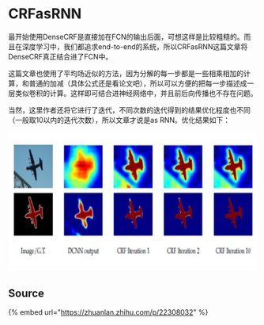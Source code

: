 # CRFasRNN

最开始使用DenseCRF是直接加在FCN的输出后面，可想这样是比较粗糙的。而且在深度学习中，我们都追求end-to-end的系统，所以CRFasRNN这篇文章将DenseCRF真正结合进了FCN中。

这篇文章也使用了平均场近似的方法，因为分解的每一步都是一些相乘相加的计算，和普通的加减（具体公式还是看论文吧），所以可以方便的把每一步描述成一层类似卷积的计算。这样即可结合进神经网络中，并且前后向传播也不存在问题。

当然，这里作者还将它进行了迭代，不同次数的迭代得到的结果优化程度也不同（一般取10以内的迭代次数），所以文章才说是as RNN。优化结果如下：

![](../../../../.gitbook/assets/40fb43fd1cc813501ed803224814f2ed_r.jpg)

## Source

{% embed url="https://zhuanlan.zhihu.com/p/22308032" %}




